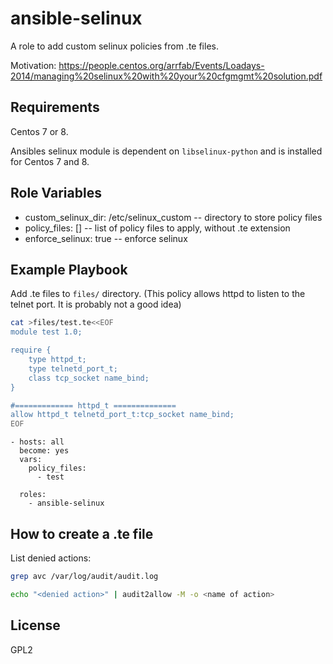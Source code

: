 ansible-selinux
===============

A role to add custom selinux policies from .te files.

Motivation:
https://people.centos.org/arrfab/Events/Loadays-2014/managing%20selinux%20with%20your%20cfgmgmt%20solution.pdf

Requirements
------------
Centos 7 or 8. 

Ansibles selinux module is dependent on `libselinux-python` and is
installed for Centos 7 and 8.

Role Variables
--------------

* custom_selinux_dir: /etc/selinux_custom  -- directory to store policy files
* policy_files: []                         -- list of policy files to apply, without .te extension 
* enforce_selinux: true                    -- enforce selinux

Example Playbook
----------------

Add .te files to `files/` directory. (This policy allows httpd to
listen to the telnet port. It is probably not a good idea)

```bash
cat >files/test.te<<EOF
module test 1.0;

require {
	type httpd_t;
	type telnetd_port_t;
	class tcp_socket name_bind;
}

#============= httpd_t ==============
allow httpd_t telnetd_port_t:tcp_socket name_bind;
EOF
```

```ansible
- hosts: all
  become: yes
  vars:
    policy_files:
      - test

  roles:
    - ansible-selinux
```

How to create a .te file
------------------------

List denied actions:

```bash
grep avc /var/log/audit/audit.log

echo "<denied action>" | audit2allow -M -o <name of action>
```

License
-------

GPL2
